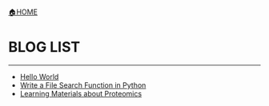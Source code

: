 [🏠HOME](https://chunribu.github.io/blog/)

# BLOG LIST

---

+ [Hello World](./HelloWorld.md)
+ [Write a File Search Function in Python](./WriteAFileSearchFunctionInPython.md)
+ [Learning Materials about Proteomics](./LearningMaterialsAboutProteomics.md)

